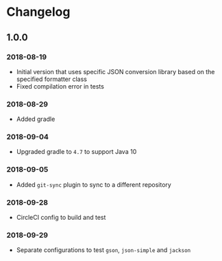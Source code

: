 # Changelog
## 1.0.0
### 2018-08-19
- Initial version that uses specific JSON conversion library based on the specified formatter class
- Fixed compilation error in tests

### 2018-08-29
- Added gradle

### 2018-09-04
- Upgraded gradle to `4.7` to support Java 10

### 2018-09-05
- Added `git-sync` plugin to sync to a different repository

### 2018-09-28
- CircleCI config to build and test

### 2018-09-29
- Separate configurations to test `gson`, `json-simple` and `jackson`